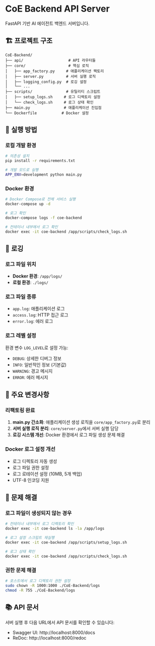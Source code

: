 # CoE Backend API Server

FastAPI 기반 AI 에이전트 백엔드 서버입니다.

## 🏗️ 프로젝트 구조

```
CoE-Backend/
├── api/                    # API 라우터들
├── core/                   # 핵심 로직
│   ├── app_factory.py     # 애플리케이션 팩토리
│   ├── server.py          # 서버 실행 로직
│   ├── logging_config.py  # 로깅 설정
│   └── ...
├── scripts/               # 유틸리티 스크립트
│   ├── setup_logs.sh     # 로그 디렉토리 설정
│   └── check_logs.sh     # 로그 상태 확인
├── main.py               # 애플리케이션 진입점
└── Dockerfile           # Docker 설정
```

## 🚀 실행 방법

### 로컬 개발 환경
```bash
# 의존성 설치
pip install -r requirements.txt

# 개발 모드로 실행
APP_ENV=development python main.py
```

### Docker 환경
```bash
# Docker Compose로 전체 서비스 실행
docker-compose up -d

# 로그 확인
docker-compose logs -f coe-backend

# 컨테이너 내부에서 로그 확인
docker exec -it coe-backend /app/scripts/check_logs.sh
```

## 📝 로깅

### 로그 파일 위치
- **Docker 환경**: `/app/logs/`
- **로컬 환경**: `./logs/`

### 로그 파일 종류
- `app.log`: 애플리케이션 로그
- `access.log`: HTTP 접근 로그
- `error.log`: 에러 로그

### 로그 레벨 설정
환경 변수 `LOG_LEVEL`로 설정 가능:
- `DEBUG`: 상세한 디버그 정보
- `INFO`: 일반적인 정보 (기본값)
- `WARNING`: 경고 메시지
- `ERROR`: 에러 메시지

## 🔧 주요 변경사항

### 리팩토링 완료
1. **main.py 간소화**: 애플리케이션 생성 로직을 `core/app_factory.py`로 분리
2. **서버 실행 로직 분리**: `core/server.py`에서 서버 실행 담당
3. **로깅 시스템 개선**: Docker 환경에서 로그 파일 생성 문제 해결

### Docker 로그 설정 개선
- 로그 디렉토리 자동 생성
- 로그 파일 권한 설정
- 로그 로테이션 설정 (10MB, 5개 백업)
- UTF-8 인코딩 지원

## 🐛 문제 해결

### 로그 파일이 생성되지 않는 경우
```bash
# 컨테이너 내부에서 로그 디렉토리 확인
docker exec -it coe-backend ls -la /app/logs

# 로그 설정 스크립트 재실행
docker exec -it coe-backend /app/scripts/setup_logs.sh

# 로그 상태 확인
docker exec -it coe-backend /app/scripts/check_logs.sh
```

### 권한 문제 해결
```bash
# 호스트에서 로그 디렉토리 권한 설정
sudo chown -R 1000:1000 ./CoE-Backend/logs
chmod -R 755 ./CoE-Backend/logs
```

## 📚 API 문서

서버 실행 후 다음 URL에서 API 문서를 확인할 수 있습니다:
- Swagger UI: http://localhost:8000/docs
- ReDoc: http://localhost:8000/redoc

